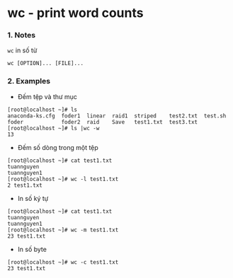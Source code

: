 # wc - print word counts
### 1. Notes
`wc` in số từ
```
wc [OPTION]... [FILE]...
```
### 2. Examples
* Đếm tệp và thư mục
```
[root@localhost ~]# ls
anaconda-ks.cfg  foder1  linear  raid1  striped    test2.txt  test.sh
foder            foder2  raid    Save   test1.txt  test3.txt
[root@localhost ~]# ls |wc -w
13
```
* Đếm số dòng trong một tệp
```
[root@localhost ~]# cat test1.txt
tuannguyen
tuannguyen1
[root@localhost ~]# wc -l test1.txt
2 test1.txt

```
* In số ký tự
```
[root@localhost ~]# cat test1.txt
tuannguyen
tuannguyen1
[root@localhost ~]# wc -m test1.txt
23 test1.txt
```
* In số byte
```
[root@localhost ~]# wc -c test1.txt
23 test1.txt
```